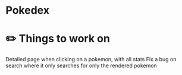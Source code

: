 # Pokedex

# ✏️ Things to work on

Detailed page when clicking on a pokemon, with all stats
Fix a bug on search where it only searches for only the rendered pokemon
